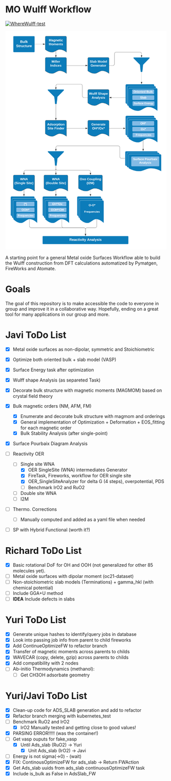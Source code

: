 # MO Wulff Workflow
[![WhereWulff-test](https://github.com/ulissigroup/mo-wulff-workflow/actions/workflows/WhereWulff-test.yml/badge.svg)](https://github.com/ulissigroup/mo-wulff-workflow/actions/workflows/WhereWulff-test.yml)

![workflow](img/MO_Workflow.png)

A starting point for a general Metal oxide Surfaces Workflow able to build the Wulff construction from DFT calculations automatized by Pymatgen, FireWorks and Atomate.

# Goals

The goal of this repository is to make accessible the code to everyone in group and
improve it in a collaborative way. Hopefully, ending on a great tool for many applications
in our group and more.

# Javi ToDo List

- [x] Metal oxide surfaces as non-dipolar, symmetric and Stoichiometric
- [x] Optimize both oriented bulk + slab model (VASP)
- [x] Surface Energy task after optimization
- [x] Wulff shape Analysis (as separeted Task)
- [x] Decorate bulk structure with magnetic moments (MAGMOM) based on crystal field theory
- [x] Bulk magnetic orders (NM, AFM, FM)
	- [x] Enumerate and decorate bulk structure with magmom and orderings
	- [x] General implementation of Optimization + Deformation + EOS_fitting for each magnetic order
	- [x] Bulk Stability Analysis (after single-point)
- [x] Surface Pourbaix Diagram Analysis
- [ ] Reactivity OER
	- [ ] Single site WNA
		- [x] OER SingleSite (WNA) intermediates Generator
		- [x] FireTask, Fireworks, workflow for OER single site
        - [x] OER_SingleSiteAnalyzer for delta G (4 steps), overpotential, PDS
        - [ ] Benchmark IrO2 and RuO2
	- [ ] Double site WNA
	- [ ] I2M
- [ ] Thermo. Corrections
	- [ ] Manually computed and added as a yaml file when needed
- [ ] SP with Hybrid Functional (worth it?)


# Richard ToDo List

- [x] Basic rotational DoF for OH and OOH (not generalized for other 85 molecules yet).
- [ ] Metal oxide surfaces with dipolar moment (oc21-dataset)
- [ ] Non-stoichiometric slab models (Terminations) + gamma_hkl (with chemical potential)
- [ ] Include GGA+U method
- [ ] **IDEA** Include defects in slabs

# Yuri ToDo List

- [x] Generate unique hashes to identify/query jobs in database
- [x] Look into passing job info from parent to child fireworks
- [x] Add ContinueOptimizeFW to refactor branch
- [x] Transfer of magnetic moments across parents to childs
- [x] WAVECAR (copy, delete, gzip) across parents to childs
- [x] Add compatibility with 2 nodes
- [ ] Ab-initio Thermodynamics (methanol):
	- [ ] Get CH3OH adsorbate geometry

# Yuri/Javi ToDo List

- [x] Clean-up code for ADS_SLAB generation and add to refactor
- [x] Refactor branch merging with kubernetes_test
- [ ] Benchmark RuO2 and IrO2
	- [x] IrO2 Manually tested and getting close to good values!
- [x] PARSING ERROR!!!!! (was the container!)
- [ ] Get vasp ouputs for fake_vasp
	- [x] Until Ads_slab (RuO2) -> Yuri
        - [x] Unit Ads_slab (IrO2) -> Javi
- [ ] Energy is not sigma(->0) - (wait)
- [x] FIX: ContinousOptimizeFW for ads_slab -> Return FWAction
- [x] Get Ads_slab uuids from ads_slab continuousOptimizeFW task
- [x] Include is_bulk as False in AdsSlab_FW
